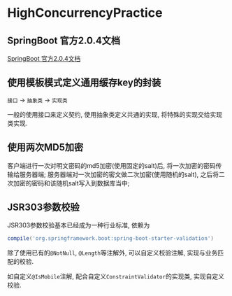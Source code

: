 # HighConcurrencyPractice

## SpringBoot 官方2.0.4文档

[SpringBoot 官方2.0.4文档](https://docs.spring.io/spring-boot/docs/2.0.4.RELEASE/reference/htmlsingle/#boot-features-custom-log-configuration)

## 使用模板模式定义通用缓存key的封装

`接口` -> `抽象类` -> `实现类`

一般的使用接口来定义契约, 使用抽象类定义共通的实现, 将特殊的实现交给实现类实现.

## 使用两次MD5加密

客户端进行一次对明文密码的md5加密(使用固定的salt)后, 将一次加密的密码传输给服务器端;
服务器端对一次加密的密文做二次加密(使用随机的salt), 之后将二次加密的密码和该随机salt写入到数据库当中;

## JSR303参数校验

JSR303参数校验基本已经成为一种行业标准, 依赖为

```groovy
compile('org.springframework.boot:spring-boot-starter-validation')
```

除了使用已有的`@NotNull`, `@Length`等注解外, 可以自定义校验注解, 实现与业务匹配的校验.

如自定义`@IsMobile`注解, 配合自定义`ConstraintValidator`的实现类, 实现自定义校验.
